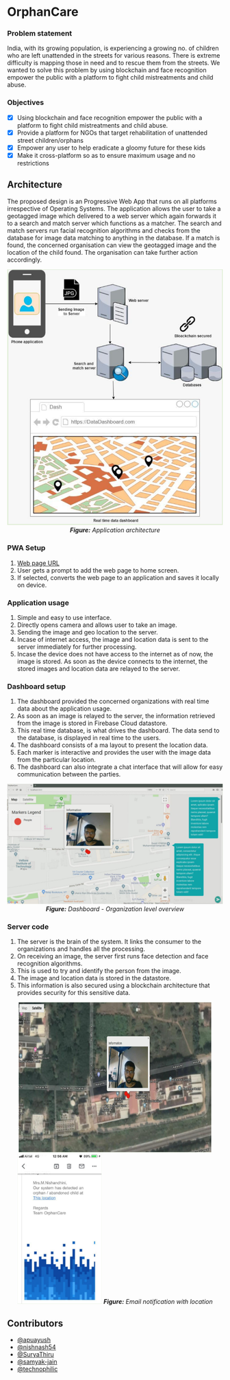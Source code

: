 # OrphanCare

### Problem statement

India, with its growing population, is experiencing a growing no. of children who are left unattended in the streets for various reasons. There is extreme difficulty is mapping those in need and to rescue them from the streets. We wanted to solve this problem by using blockchain and face recognition empower the public with a platform to fight child mistreatments and child abuse.

### Objectives

 - [x] Using blockchain and face recognition empower the public with a platform to fight child mistreatments and child abuse.
 - [x] Provide a platform for NGOs that target rehabilitation of unattended street children/orphans
 - [x] Empower any user to help eradicate a gloomy future for these kids
 - [x] Make it cross-platform so as to ensure maximum usage and no restrictions

## Architecture

The proposed design is an Progressive Web App that runs on all platforms irrespective of Operating Systems. The application allows the user to take a geotagged image which delivered to a web server which again forwards it to a search and match server which functions as a matcher. The search and match servers run facial recognition algorithms and checks from the database for image data matching to anything in the database. If a match is found, the concerned organisation can view the geotagged image and the location of the child found. The organisation can take further action accordingly.

<p align="center">
  <img src="./Images/architecture.png"><br>
  <i><b>Figure:</b> Application architecture</i>
</p>

### PWA Setup

1. [Web page URL](https://orphancare.netlify.com)
2. User gets a prompt to add the web page to home screen.
3. If selected, converts the web page to an application and saves it locally on device.

### Application usage

1. Simple and easy to use interface.
2. Directly opens camera and allows user to take an image.
3. Sending the image and geo location to the server.
4. Incase of internet access, the image and location data is sent to the server immediately for further processing.
5. Incase the device does not have access to the internet as of now, the image is stored. As soon as the device connects to the internet, the stored images and location data are relayed to the server.

### Dashboard setup
1. The dashboard provided the concerned organizations with real time data about the application usage.
2. As soon as an image is relayed to the server, the information retrieved from the image is stored in Firebase Cloud datastore.
3. This real time database, is what drives the dashboard. The data send to the database, is displayed in real time to the users.
4. The dashboard consists of a ma layout to present the location data.
5. Each marker is interactive and provides the user with the image data from the particular location.
6. The dashboard can also integrate a chat interface that will allow for easy communication between the parties.

<p align="center">
  <img src="./Images/dashboard.png"><br>
  <i><b>Figure:</b> Dashboard - Organization level overview</i>
</p>

### Server code

1. The server is the brain of the system. It links the consumer to the organizations and handles all the processing.
2. On receiving an image, the server first runs face detection and face recognition algorithms.
3. This is used to try and identify the person from the image.
4. The image and location data is stored in the datastore.
5. This information is also secured using a blockchain architecture that provides security for this sensitive data.

<p align="center">
  <img src="./Images/location.png" height=350 width=450>
  <img src="./Images/email_notification.png" height=350>
  <i><b>Figure:</b> Email notification with location</i>
</p>

## Contributors

 - [@apuayush](https://github.com/apuayush)
 - [@nishnash54](https://github.com/nishnash54)
 - [@SuryaThiru](https://github.com/SuryaThiru)
 - [@samyak-jain](https://github.com/samyak-jain)
 - [@technophilic](https://github.com/technophilic)